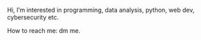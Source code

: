 Hi, I’m interested in programming, data analysis, python, web dev, cybersecurity etc.


How to reach me: dm me.

